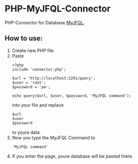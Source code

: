 # PHP-MyJFQL-Connector
PHP-Connector for Database [MyJFQL](https://github.com/joker-games/MyJFQL).

## How to use:

1. Create new PHP file
2. Paste
    ```
    <?php
    include 'connector.php';

    $url = 'http://localhost:2291/query';
    $user = 'root';
    $password = 'pw';

    echo query($url, $user, $password, 'MyJFQL command');
    ```
    into your file and replace
    ```
    $url
    $user
    $password
    ```
    to youre data.
3. Now you type the MyJFQL Command to 
   ```
   'MyJFQL command'
   ```
4. If you enter the page, youre database will be pasted there.
